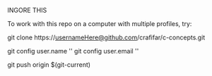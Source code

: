 INGORE THIS

To work with this repo on a computer with multiple profiles, try:

git clone https://usernameHere@github.com/crafifar/c-concepts.git

git config user.name ''
git config user.email ''

git push origin $(git-current)
